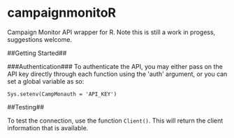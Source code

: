 # campaignmonitoR
Campaign Monitor API wrapper for R. Note this is still a work in progess, suggestions welcome.


##Getting Started##

###Authentication###
To authenticate the API, you may either pass on the API key directly through each function using the 'auth' argument, or you can set a global variable as so:

`Sys.setenv(CampMonauth = 'API_KEY')`

##Testing##

To test the connection, use the function `Client()`. This will return the client information that is available.